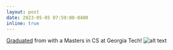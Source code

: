 ```yaml
---
layout: post
date: 2023-05-05 07:59:00-0400
inline: true
---
```

[Graduated](https://commencement.gatech.edu/graduate/masters/raj-sanjay-shah) from with a Masters in CS at Georgia Tech!
![alt text](https://github.com/Raj-Sanjay-Shah/raj-sanjay-shah.github.io/tree/master/assets/img/raj_masters.jpg)


